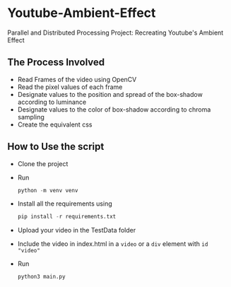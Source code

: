 
# Youtube-Ambient-Effect

Parallel and Distributed Processing Project: Recreating Youtube's Ambient Effect

## The Process Involved

* Read Frames of the video using OpenCV
* Read the pixel values of each frame
* Designate values to the position and spread of the box-shadow according to luminance
* Designate values to the color of box-shadow according to chroma sampling
* Create the equivalent css

## How to Use the script

* Clone the project
* Run

    ``` python
    python -m venv venv
    ```

* Install all the requirements using

    ``` python
    pip install -r requirements.txt
    ```

* Upload your video in the TestData folder
* Include the video in index.html in a `video` or a `div` element with `id "video"`
* Run

    ``` python
    python3 main.py
    ```
